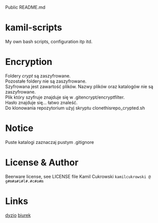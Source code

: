 Public README.md

# kamil-scripts
My own bash scripts, configuration itp itd.

# Encryption

Foldery *crypt* są zaszyfrowane.  
Pozostałe foldery nie są zaszyfrowane.  
Szyfrowana jest zawartość plików. 
Nazwy plików oraz katalogów nie są zaszyfrowane.   
Plik który szyfruje znajduje się w .gitencrypt/encryptfilter.  
Hasło znajduje się... łatwo znaleść.   
Do klonowania repozytorium użyj skryptu clonethisrepo_crypted.sh  

# Notice

Puste katalogi zaznaczaj pustym .gitignore

# License & Author
Beerware license, see LICENSE file
Kamil Cukrowski `kamilcukrowski @ g#m#a#i#l#.#c#o#m`

# Links
[dyzio](www.dyzio.pl)
[biurek](www.biurek.pl)

